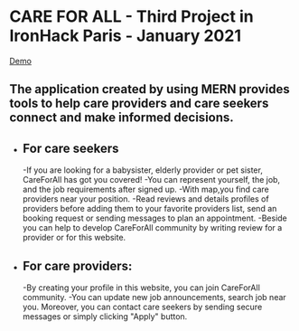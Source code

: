 # CARE FOR ALL - Third Project in IronHack Paris - January 2021

[Demo](https://care-for-all.herokuapp.com/)

## The application created by using MERN provides tools to help care providers and care seekers connect and make informed decisions.

- ## For care seekers
     -If you are looking for a babysister, elderly provider or pet sister, CareForAll has got you covered!
     -You can represent yourself, the job, and the job requirements after signed up.
     -With map,you find care providers near your position. 
     -Read reviews and details profiles of providers before adding them to your favorite providers list, send an booking request or sending messages to plan an appointment.
     -Beside you can help to develop CareForAll community by writing review for a provider or for this website.

- ## For care providers: 
     -By creating your profile in this website, you can join CareForAll community.
     -You can update new job announcements, search job near you. Moreover, you can contact care seekers by sending secure messages or simply clicking "Apply" button.
